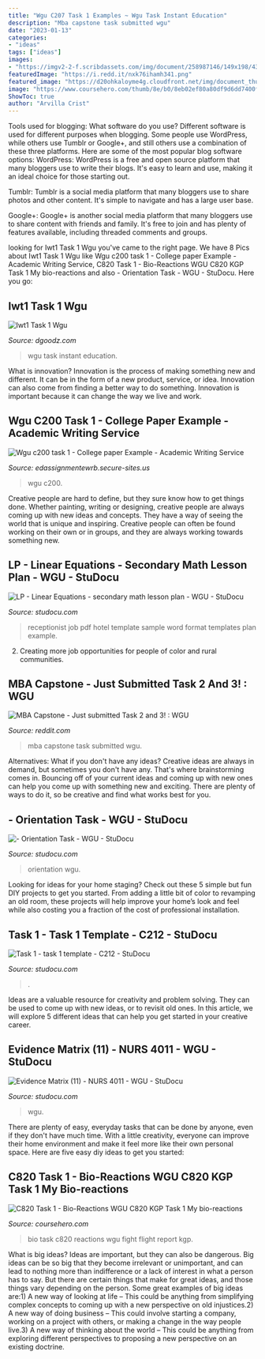 ```yaml
---
title: "Wgu C207 Task 1 Examples ~ Wgu Task Instant Education"
description: "Mba capstone task submitted wgu"
date: "2023-01-13"
categories:
- "ideas"
tags: ["ideas"]
images:
- "https://imgv2-2-f.scribdassets.com/img/document/258987146/149x198/43357adcc1/1426567841?v=1"
featuredImage: "https://i.redd.it/nxk76ihamh341.png"
featured_image: "https://d20ohkaloyme4g.cloudfront.net/img/document_thumbnails/91843f8611c0aeb63f569bd0133e93cf/thumb_1200_1553.png"
image: "https://www.coursehero.com/thumb/8e/b0/8eb02ef80a80df9d6dd7400fad2354584a89e776_180.jpg"
ShowToc: true
author: "Arvilla Crist"
---
```



Tools used for blogging: What software do you use?
Different software is used for different purposes when blogging. Some people use WordPress, while others use Tumblr or Google+, and still others use a combination of these three platforms. Here are some of the most popular blog software options: 
WordPress: WordPress is a free and open source platform that many bloggers use to write their blogs. It's easy to learn and use, making it an ideal choice for those starting out. 

Tumblr: Tumblr is a social media platform that many bloggers use to share photos and other content. It's simple to navigate and has a large user base. 

Google+: Google+ is another social media platform that many bloggers use to share content with friends and family. It's free to join and has plenty of features available, including threaded comments and groups.

	

		
looking for Iwt1 Task 1 Wgu you've came to the right page. We have 8 Pics about Iwt1 Task 1 Wgu like Wgu c200 task 1 - College paper Example - Academic Writing Service, C820 Task 1 - Bio-Reactions WGU C820 KGP Task 1 My bio-reactions and also - Orientation Task - WGU - StuDocu. Here you go:
		
    
## Iwt1 Task 1 Wgu

<img loading=lazy src="https://www.dgoodz.com/images/uploads/582/iwt1-task-1-wgu-56h0.jpg" onerror="this.onerror=null;this.src='https://tse2.mm.bing.net/th?id=OIP.bzoIqObLHOyAJUJP1uQhFwHaKg&amp;pid=15.1';" alt="Iwt1 Task 1 Wgu">

_Source: dgoodz.com_

>wgu task instant education. 

	

What is innovation?
Innovation is the process of making something new and different. It can be in the form of a new product, service, or idea. Innovation can also come from finding a better way to do something. Innovation is important because it can change the way we live and work.

    
## Wgu C200 Task 1 - College Paper Example - Academic Writing Service

<img loading=lazy src="https://imgv2-2-f.scribdassets.com/img/document/258987146/149x198/43357adcc1/1426567841?v=1" onerror="this.onerror=null;this.src='https://tse4.mm.bing.net/th?id=OIP.x1-PcLKVBMS1_A82P89yMAAAAA&amp;pid=15.1';" alt="Wgu c200 task 1 - College paper Example - Academic Writing Service">

_Source: edassignmentewrb.secure-sites.us_

>wgu c200. 

	

Creative people are hard to define, but they sure know how to get things done. Whether painting, writing or designing, creative people are always coming up with new ideas and concepts. They have a way of seeing the world that is unique and inspiring. Creative people can often be found working on their own or in groups, and they are always working towards something new.

    
## LP - Linear Equations - Secondary Math Lesson Plan - WGU - StuDocu

<img loading=lazy src="https://d20ohkaloyme4g.cloudfront.net/img/document_thumbnails/91843f8611c0aeb63f569bd0133e93cf/thumb_1200_1553.png" onerror="this.onerror=null;this.src='https://tse1.mm.bing.net/th?id=OIP.G_9iaFfruHOAkYcEAUUs2wHaJl&amp;pid=15.1';" alt="LP - Linear Equations - secondary math lesson plan - WGU - StuDocu">

_Source: studocu.com_

>receptionist job pdf hotel template sample word format templates plan example. 

	

2. Creating more job opportunities for people of color and rural communities. 

    
## MBA Capstone - Just Submitted Task 2 And 3! : WGU

<img loading=lazy src="https://i.redd.it/nxk76ihamh341.png" onerror="this.onerror=null;this.src='https://tse2.mm.bing.net/th?id=OIP.2qT3jZ8oXO04XqNAE528JAHaES&amp;pid=15.1';" alt="MBA Capstone - Just submitted Task 2 and 3! : WGU">

_Source: reddit.com_

>mba capstone task submitted wgu. 

	

Alternatives: What if you don't have any ideas?
Creative ideas are always in demand, but sometimes you don't have any. That's where brainstorming comes in. Bouncing off of your current ideas and coming up with new ones can help you come up with something new and exciting. There are plenty of ways to do it, so be creative and find what works best for you.

    
## - Orientation Task - WGU - StuDocu

<img loading=lazy src="https://d20ohkaloyme4g.cloudfront.net/img/document_thumbnails/0ebe6e0e65e9971a208dd7d96dd7d635/thumb_300_388.png" onerror="this.onerror=null;this.src='https://tse2.mm.bing.net/th?id=OIP.zH5qAdiKPlsQyXHdM9nVbgAAAA&amp;pid=15.1';" alt="- Orientation Task - WGU - StuDocu">

_Source: studocu.com_

>orientation wgu. 

	

Looking for ideas for your home staging? Check out these 5 simple but fun DIY projects to get you started. From adding a little bit of color to revamping an old room, these projects will help improve your home’s look and feel while also costing you a fraction of the cost of professional installation.

    
## Task 1 - Task 1 Template - C212 - StuDocu

<img loading=lazy src="https://d20ohkaloyme4g.cloudfront.net/img/document_thumbnails/df11fceaf45d3d2573f176d9305589a9/thumb_1200_1553.png" onerror="this.onerror=null;this.src='https://tse4.mm.bing.net/th?id=OIP.clQZfFwvow9M9DreX9QsAwHaJl&amp;pid=15.1';" alt="Task 1 - task 1 template - C212 - StuDocu">

_Source: studocu.com_

>. 

	

Ideas are a valuable resource for creativity and problem solving. They can be used to come up with new ideas, or to revisit old ones. In this article, we will explore 5 different ideas that can help you get started in your creative career.

    
## Evidence Matrix (11) - NURS 4011 - WGU - StuDocu

<img loading=lazy src="https://d20ohkaloyme4g.cloudfront.net/img/document_thumbnails/7058fcaf010af6a83eec9eb11b00ed1b/thumb_1200_927.png" onerror="this.onerror=null;this.src='https://tse4.mm.bing.net/th?id=OIP.7J0Di6aVlFtpvqDS7FTzTQHaFu&amp;pid=15.1';" alt="Evidence Matrix (11) - NURS 4011 - WGU - StuDocu">

_Source: studocu.com_

>wgu. 

	

There are plenty of easy, everyday tasks that can be done by anyone, even if they don't have much time. With a little creativity, everyone can improve their home environment and make it feel more like their own personal space. Here are five easy diy ideas to get you started: 

    
## C820 Task 1 - Bio-Reactions WGU C820 KGP Task 1 My Bio-reactions

<img loading=lazy src="https://www.coursehero.com/thumb/8e/b0/8eb02ef80a80df9d6dd7400fad2354584a89e776_180.jpg" onerror="this.onerror=null;this.src='https://tse1.mm.bing.net/th?id=OIP.wpods6hFJK-fDiL99J0mPgAAAA&amp;pid=15.1';" alt="C820 Task 1 - Bio-Reactions WGU C820 KGP Task 1 My bio-reactions">

_Source: coursehero.com_

>bio task c820 reactions wgu fight flight report kgp. 

	

What is big ideas?
Ideas are important, but they can also be dangerous. Big ideas can be so big that they become irrelevant or unimportant, and can lead to nothing more than indifference or a lack of interest in what a person has to say. But there are certain things that make for great ideas, and those things vary depending on the person. Some great examples of big ideas are:1) A new way of looking at life – This could be anything from simplifying complex concepts to coming up with a new perspective on old injustices.2) A new way of doing business – This could involve starting a company, working on a project with others, or making a change in the way people live.3) A new way of thinking about the world – This could be anything from exploring different perspectives to proposing a new perspective on an existing doctrine.

